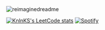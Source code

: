 
<img src="https://myreadme.vercel.app/api/embed/enotjk?panels=userstatistics,toprepositories,toplanguages,commitgraph" alt="reimaginedreadme" />

[![KnlnKS's LeetCode stats](https://leetcode-stats-six.vercel.app/api?username=enotjk&theme=dark)](https://github.com/KnlnKS/leetcode-stats)
[![Spotify](https://novatorem.bgstatic.vercel.app/api/spotify)](https://open.spotify.com/artist/6hyCmqlpgEhkMKKr65sFgI)





          
